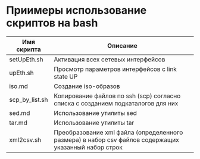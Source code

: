 # Приимеры использование скриптов на bash

| Имя скрипта | Описание |
| - | - |
| setUpEth.sh | Активация всех сетевых интерфейсов |
| upEth.sh | Просмотр параметров интерфейсов с link state UP |
| iso.md | Создание iso-образов |
| scp_by_list.sh | Копирование файлов по ssh (scp) согласно списка с созданием подкаталогов для них |
| sed.md | Использование утилиты sed |
| tar.md | Использование утилиты tar |
| xml2csv.sh | Преобразование xml файла (определенного размера) в набор csv файлов содержащих указанный набор строк |
